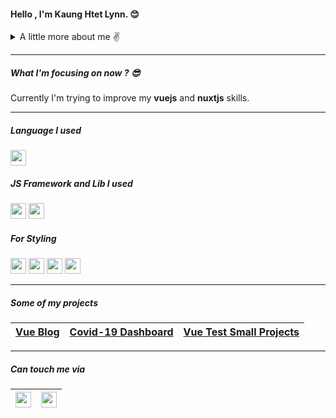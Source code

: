 #### Hello , I'm Kaung Htet Lynn. :blush:

<details>
<summary>A little more about me ✌️</summary>
<br>
I am trying to be a frontend developer.
I really like to manipulate with css and js. I learned from youtube and read books, docs, etc...
</details>

---

##### What I'm focusing on now ? :sunglasses:

Currently I'm trying to improve my **vuejs** and **nuxtjs** skills.

---

##### Language I used

<img src="https://img.icons8.com/color/48/000000/javascript.png" width="25"/>

##### JS Framework and Lib I used

<p float="left">
<img src="https://img.icons8.com/color/48/000000/vue-js.png" width="25" />
<img src="https://i.imgur.com/9rqs02v.png" width="25"/>
</p>

##### For Styling

<p float="left">
<img src="https://i.imgur.com/BzS2wtv.png" width="25"/>
<img src="https://i.imgur.com/IdVUbi2.png" width="25"/>
<img src="https://i.imgur.com/OTcEb8Z.png" width="25"/>
<img src="https://i.imgur.com/bVRwFC8.jpg" width="25"/>
</p>

---

##### Some of my projects

| [Vue Blog](https://dreamy-kalam-defdf6.netlify.app/) | [Covid-19 Dashboard](https://sad-pasteur-60fd9e.netlify.app/) | [Vue Test Small Projects](https://boring-poitras-0e2b5d.netlify.app/)
| ---------------------------------------------------- | ---------------------------------------------------- | ------------------------------------------------------------- |

---

##### Can touch me via

| [<img src="https://i.imgur.com/HyvlxuC.png" width="25"/>](mailto:https://dev.kaunghtet@gmail.com) | [<img src="https://img.icons8.com/fluent/48/000000/facebook-new.png" width="25"/>](https://www.facebook.com/tragonn.tonian) |
| ------------------------------------------------------------------------------------------------- | :-------------------------------------------------------------------------------------------------------------------------: |
